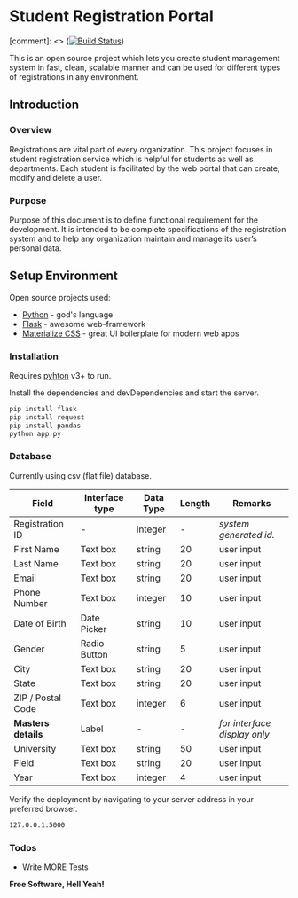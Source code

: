 # Student Registration Portal


[comment]: <> ([![Build Status](https://travis-ci.org/joemccann/dillinger.svg?branch=master)](https://travis-ci.org/joemccann/dillinger))

This is an open source project which lets you create student management system in fast, clean, scalable manner and can be used for different types of registrations in any environment.

## Introduction
### Overview
Registrations are vital part of every organization. This project focuses in student registration service which is helpful for students as well as departments. Each student is facilitated by the web portal that can create, modify and delete a user. 

### Purpose
Purpose of this document is to define functional requirement for the development. It is intended to be complete specifications of the registration system and to help any organization maintain and manage its user’s personal data.

## Setup Environment

 Open source projects used:

* [Python](https://www.python.org/) - god's language
* [Flask](https://palletsprojects.com/p/flask/) - awesome web-framework
* [Materialize CSS](https://materializecss.com/getting-started.html) - great UI boilerplate for modern web apps


### Installation

Requires [pyhton](https://www.python.org/downloads/) v3+ to run.

Install the dependencies and devDependencies and start the server.

```sh
pip install flask
pip install request
pip install pandas
python app.py
```

### Database
Currently using csv (flat file) database.

| **Field** | **Interface type** | **Data Type** | **Length** | **Remarks** |
| --- | --- | --- | --- | --- |
| Registration ID | - | integer | - | _system generated id._ |
| First Name | Text box | string | 20 | user input |
| Last Name | Text box | string | 20 | user input |
| Email | Text box | string | 20 | user input |
| Phone Number | Text box | integer | 10 | user input |
| Date of Birth | Date Picker | string | 10 | user input |
| Gender | Radio Button | string | 5 | user input |
| City | Text box | string | 20 | user input |
| State | Text box | string | 20 | user input |
| ZIP / Postal Code | Text box | integer | 6 | user input |
| **Masters**  **details** | Label | - | - | _for interface display only_ |
| University | Text box | string | 50 | user input |
| Field | Text box | string | 20 | user input |
| Year | Text box | integer | 4 | user input |


Verify the deployment by navigating to your server address in your preferred browser.

```sh
127.0.0.1:5000
```

### Todos

 - Write MORE Tests

**Free Software, Hell Yeah!**
